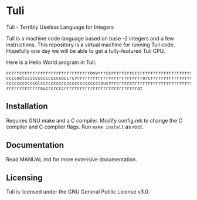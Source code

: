 # Tuli

Tuli - Terribly Useless Language for Integers

Tuli is a machine code language based on base -2 integers and a few instructions. This repository is a virtual machine for running Tuli code. Hopefully one day we will be able to get a fully-featured Tuli CPU.

Here is a Hello World program in Tuli:
```
crcrrcrrrrrrrrrrrrrrrrrrrrrrrrrrovvrrrccrrrrrcrrcrcrrrrrrrrrrrrrrrrrrrrrrrroLccccccccccccccccccc
ccccoolccccccccccccccoucrcrrrrrrrrrrrrrrrrrrrrrrrrrrorcrrrrrrrrrrrrrrrrrrrrrrrrrrrrrcccolccccccc
cccccccocccolcccccccccccccccccccccccoucrrrcrrcrcrrrrrrrrrrrrrrrrrrrrrrrroucrrrrrcrcrrrrrrrrrrrrr
rrrrrrrrrrrrroucrcrcrcrrrrrrrrrrrrrrrrrrrrrrrrrrrrot
```

## Installation

Requires GNU make and a C compiler. Modify config.mk to change the C compiler and C compiler flags.
Run `make install` as root.

## Documentation

Read MANUAL.md for more extensive documentation.

## Licensing

Tuli is licensed under the GNU General Public License v3.0.
